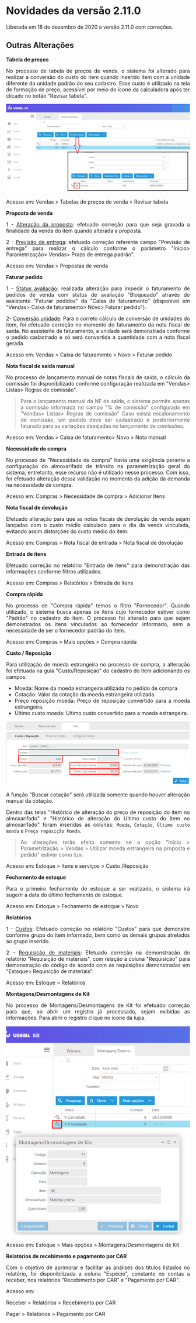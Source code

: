 <div align= "justify">


# Novidades da versão 2.11.0

Liberada em 18 de dezembro de 2020 a versão 2.11.0 com correções.

## **Outras Alterações**


**Tabela de preços**


No processo de tabela de preços de venda, o sistema foi alterado para realizar a conversão do custo do item quando inserido item com a unidade diferente da unidade padrão do seu cadastro. Esse custo é utilizado na tela de formação de preço, acessível por meio do ícone da calculadora após ter clicado no botão "Revisar tabela".

![Revisar tabela](../Img/versao_2.11.0/revisarTabela.png)

Acesso em: Vendas > Tabelas de preços de venda > Revisar tabela


**Proposta de venda**

1 - <u>Alteração da proposta</u>: efetuado correção para que seja gravada a finalidade da venda do item quando alterada a proposta.


2 - <u>Previsão de entrega</u>: efetuado correção referente campo "Previsão de entrega" para realizar o cálculo conforme o parâmetro "Início> Parametrização> Vendas> Prazo de entrega padrão".

Acesso em: Vendas > Propostas de venda


**Faturar pedido**

1 - <u>Status avaliação</u>: realizada alteração para impedir o faturamento de pedidos de venda com status de avaliação "Bloqueado" através do assistente "Faturar pedidos" da "Caixa de faturamento" (disponível em "Vendas> Caixa de faturamento> Novo> Faturar pedido").

2- <u>Conversão unidade</u>: Para o correto cálculo de conversão de unidades do item, foi efetuado correção no momento do faturamento da nota fiscal de saída. No assistente de faturamento, a unidade será demonstrada conforme o pedido cadastrado e só será convertida a quantidade com a nota fiscal gerada.

Acesso em: Vendas > Caixa de faturamento > Novo > Faturar pedido


**Nota fiscal de saída manual**

No processo de lançamento manual de notas fiscais de saída, o cálculo da comissão foi disponibilizado conforme configuração realizada em "Vendas> Listas> Regras de comissão".

> Para o lançamento manual da NF de saída, o sistema permite apenas a comissão informada no campo "% de comissão" configurado em "Vendas> Listas> Regras de comissão" Caso exista escalonamento de comissão, um pedido deve ser cadastrado e posteriormente faturado para as variações desejadas no lançamento de comissões.

Acesso em: Vendas > Caixa de faturamento> Novo > Nota manual



**Necessidade de compra**

No processo de "Necessidade de compra" havia uma exigência perante a configuração do almoxarifado de trânsito na parametrização geral do sistema, entretanto, esse recurso não é utilizado nesse processo. Com isso, foi efetuado alteração dessa validação no momento da adição da demanda na necessidade de compra. 

Acesso em: Compras > Necessidade de compra > Adicionar Itens


**Nota fiscal de devolução**

Efetuado alteração para que as notas fiscais de devolução de venda sejam lançadas com o custo médio calculado para o dia da venda vinculada, evitando assim distorções do custo médio do item.

Acesso em: Compras > Nota fiscal de entrada > Nota fiscal de devolução


**Entrada de itens**

Efetuado correção no relatório "Entrada de itens" para demonstração das informações conforme filtros utilizados.

Acesso em: Compras > Relatórios > Entrada de itens


**Compra rápida**

No processo de "Compra rápida" temos o filtro "Fornecedor". Quando utilizado, o sistema busca apenas os itens cujo fornecedor estiver como "Padrão" no cadastro do item. 
O processo foi alterado para que sejam demonstrados os itens vinculados ao fornecedor informado, sem a necessidade de ser o fornecedor padrão do item.

Acesso em: Compras > Mais opções > Compra rápida



**Custo / Reposição**

Para utilização de moeda estrangeira no processo de compra, a alteração foi efetuada na guia "Custo/Reposiçao" do cadastro do item adicionando os campos:

* Moeda: Nome da moeda estrangeira utilizada no pedido de compra
* Cotação: Valor da cotação da moeda estrangeira utilizada.
* Preço reposição moeda: Preço de reposição convertido para a moeda estrangeira.
* Último custo moeda: Último custo convertido para a moeda estrangeira.


![Custo / Reposição](../Img/versao_2.11.0/custoReposicao.png)


A função "Buscar cotação" será utilizada somente quando houver alteração manual da cotação.

Dentro das telas "Histórico de alteração do preço de reposição do item no almoxarifado"  e  "Histórico de alteração do Ultimo custo do item no almoxarifado" foram inseridas as colunas: `Moeda`, `Cotação`, `Último custo moeda` e `Preço reposição Moeda`. 


> As alterações terão efeito somente se a opção "Início > Parametrização > Vendas > Utilizar moeda estrangeira na proposta e pedido" estiver como `Sim`.


Acesso em: Estoque > Itens e serviços > Custo /Reposição


**Fechamento de estoque**

Para o primeiro fechamento de estoque a ser realizado, o sistema irá sugerir a data do último fechamento de estoque.

Acesso em: Estoque > Fechamento de estoque > Novo


**Relatórios**

1 - <u>Custos</u>: Efetuado correção no relatório "Custos" para que demonstre conforme grupo do item informado, bem como os demais grupos atrelados ao grupo inserido.


2 - <u>Requisição de materiais</u>: Efetuado correção na demonstração do relatório "Requisição de materiais", com relação a coluna "Requisição" para demonstração do código de acordo com as requisições demonstradas em "Estoque> Requisição de materiais".

Acesso em: Estoque > Relatórios


**Montagens/Desmontagens de Kit**

No processo de Montagens/Desmontagens de Kit foi efetuado correção para que, ao abrir um registro já processado, sejam exibidas as informações. Para abrir o registro clique no ícone da lupa.

![Montagem / Desmontagem kit](../Img/versao_2.11.0/lupaMontagemKit.png)

Acesso em: Estoque > Mais opções > Montagens/Desmontagens de Kit



**Relatórios de recebimento e pagamento por CAR**

Com o objetivo de aprimorar e facilitar as análises dos títulos listados no relatório, foi disponibilizada a coluna "Espécie", constante no contas a receber, nos relatórios  "Recebimento por CAR" e "Pagamento por CAR". 

Acesso em: 

Receber > Relatórios > Recebimento por CAR

Pagar > Relatórios > Pagamento por CAR




</div>